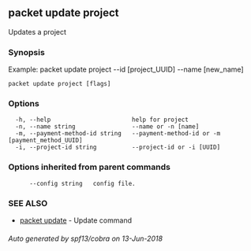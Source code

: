 ## packet update project

Updates a project

### Synopsis

Example:
  packet update project --id [project_UUID] --name [new_name]

```
packet update project [flags]
```

### Options

```
  -h, --help                       help for project
  -n, --name string                --name or -n [name]
  -m, --payment-method-id string   --payment-method-id or -m [payment_method_UUID]
  -i, --project-id string          --project-id or -i [UUID]
```

### Options inherited from parent commands

```
      --config string   config file.
```

### SEE ALSO

* [packet update](packet_update.md)	 - Update command

###### Auto generated by spf13/cobra on 13-Jun-2018
